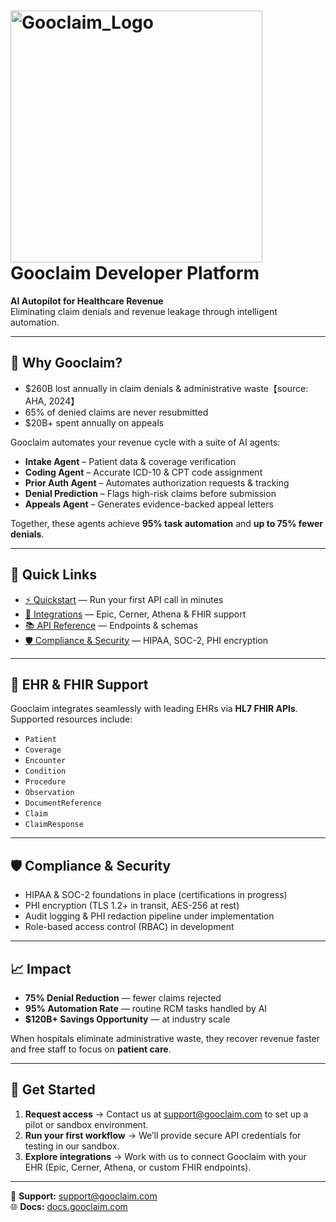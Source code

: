 
# <img width="403" height="403" alt="Gooclaim_Logo" src="https://github.com/user-attachments/assets/7a1c1dea-e278-4fac-8307-1171a366d237" /> Gooclaim Developer Platform
**AI Autopilot for Healthcare Revenue**  
Eliminating claim denials and revenue leakage through intelligent automation.

---

## 🚀 Why Gooclaim?
- $260B lost annually in claim denials & administrative waste【source: AHA, 2024】  
- 65% of denied claims are never resubmitted  
- $20B+ spent annually on appeals  

Gooclaim automates your revenue cycle with a suite of AI agents:  
- **Intake Agent** – Patient data & coverage verification  
- **Coding Agent** – Accurate ICD-10 & CPT code assignment  
- **Prior Auth Agent** – Automates authorization requests & tracking  
- **Denial Prediction** – Flags high-risk claims before submission  
- **Appeals Agent** – Generates evidence-backed appeal letters  

Together, these agents achieve **95% task automation** and **up to 75% fewer denials**.

---

## 🔗 Quick Links
- [⚡ Quickstart](./quickstart.md) — Run your first API call in minutes  
- [🔗 Integrations](./integrations.md) — Epic, Cerner, Athena & FHIR support  
- [📚 API Reference](./api-reference.md) — Endpoints & schemas  
- [🛡️ Compliance & Security](./compliance.md) — HIPAA, SOC-2, PHI encryption  

---

## 🏥 EHR & FHIR Support
Gooclaim integrates seamlessly with leading EHRs via **HL7 FHIR APIs**.  
Supported resources include:
- `Patient`
- `Coverage`
- `Encounter`
- `Condition`
- `Procedure`
- `Observation`
- `DocumentReference`
- `Claim`
- `ClaimResponse`

---

## 🛡️ Compliance & Security
- HIPAA & SOC-2 foundations in place (certifications in progress)  
- PHI encryption (TLS 1.2+ in transit, AES-256 at rest)  
- Audit logging & PHI redaction pipeline under implementation  
- Role-based access control (RBAC) in development  

---

## 📈 Impact
- **75% Denial Reduction** — fewer claims rejected  
- **95% Automation Rate** — routine RCM tasks handled by AI  
- **$120B+ Savings Opportunity** — at industry scale  

When hospitals eliminate administrative waste, they recover revenue faster and free staff to focus on **patient care**.

---

## 🤝 Get Started
1. **Request access** → Contact us at support@gooclaim.com to set up a pilot or sandbox environment.  
2. **Run your first workflow** → We’ll provide secure API credentials for testing in our sandbox.  
3. **Explore integrations** → Work with us to connect Gooclaim with your EHR (Epic, Cerner, Athena, or custom FHIR endpoints).  

---

📧 **Support:** support@gooclaim.com  
🌐 **Docs:** [docs.gooclaim.com](https://docs.gooclaim.com)  
